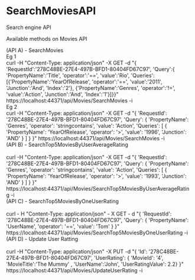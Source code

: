 # SearchMoviesAPI
Search engine API

Available methods on Movies API 
 
(API A) - SearchMovies <BR>
 Eg 1  <BR>           curl -H "Content-Type: application/json" -X GET -d "{ 'RequestId':'278C48BE-27E4-497B-BFD1-80404FD67C97', 'Query':{ 'PropertyName':'Title', 'operator':'==', 'value':'Rio', 'Queries': [{'PropertyName':'YearOfRelease', 'operator':'==', 'value':'2011', 'Junction':'And', 'Index':'2'}, {'PropertyName':'Genres', 'operator':'!=', 'value':'Action', 'Junction':'And', 'Index':'1'}]}}" https://localhost:44371/api/Movies/SearchMovies -i
 <BR>Eg 2  <BR>           curl -H "Content-Type: application/json" -X GET -d "{ 'RequestId': '278C48BE-27E4-497B-BFD1-80404FD67C97', 'Query': { 'PropertyName': 'Genres', 'operator': 'stringcontains', 'value': 'Action', 'Queries': [ { 'PropertyName': 'YearOfRelease', 'operator': '>', 'value': '1996', 'Junction': 'AND' } ] } }" https://localhost:44371/api/Movies/SearchMovies -i
 <BR>
(API B) - SearchTop5MoviesByUserAverageRating <BR>
  <BR>              curl -H "Content-Type: application/json" -X GET -d "{ 'RequestId': '278C48BE-27E4-497B-BFD1-80404FD67C97', 'Query': { 'PropertyName': 'Genres', 'operator': 'stringcontains', 'value': 'Action', 'Queries': [ { 'PropertyName': 'YearOfRelease', 'operator': '>', 'value': '1993', 'Junction': 'AND' } ] } }" https://localhost:44371/api/Movies/SearchTop5MoviesByUserAverageRating -i
 <BR>
(API C) - SearchTop5MoviesByOneUserRating <BR>
 <BR>               curl - H "Content-Type: application/json" - X GET - d "{ 'RequestId': '278C48BE-27E4-497B-BFD1-80404FD67C97', 'Query': { 'PropertyName': 'UserName', 'operator': '==', 'value': 'Tom' } }" https://localhost:44371/api/Movies/SearchTop5MoviesByOneUserRating -i
 <BR>
(API D) - Update User Ratting <BR>
 <BR>               curl -H "Content-Type: application/json" -X PUT -d "{ 'Id': '278C48BE-27E4-497B-BFD1-80404FD67C97', 'UserRating': { 'MovieId': '4', 'MovieTitle':'The Mummy' , 'UserName':'John', 'UserRatingValue': 2.2} }" https://localhost:44371/api/Movies/UpdateUserRating -i
